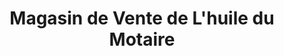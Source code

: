 ---
title: "Magasin de Vente de L'huile du Motaire"
url: /macenta/magasin-de-vente-de-lhuile-du-motaire/
shop: Hofladen
---